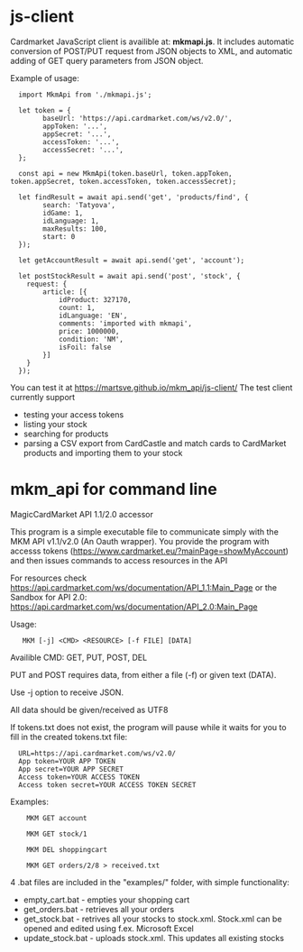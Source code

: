 # js-client
Cardmarket JavaScript client is availible at: **mkmapi.js**. It includes automatic conversion of POST/PUT request from JSON objects to XML, and automatic adding of GET query parameters from JSON object.

Example of usage:

      import MkmApi from './mkmapi.js';

      let token = {
            baseUrl: 'https://api.cardmarket.com/ws/v2.0/',
            appToken: '...',
            appSecret: '...',
            accessToken: '...',
            accessSecret: '...',
      };

      const api = new MkmApi(token.baseUrl, token.appToken, token.appSecret, token.accessToken, token.accessSecret);

      let findResult = await api.send('get', 'products/find', {
            search: 'Tatyova',
            idGame: 1,
            idLanguage: 1,
            maxResults: 100,
            start: 0
      });

      let getAccountResult = await api.send('get', 'account');
      
      let postStockResult = await api.send('post', 'stock', { 
        request: {
            article: [{
                idProduct: 327170,
                count: 1,
                idLanguage: 'EN',
                comments: 'imported with mkmapi',
                price: 1000000,
                condition: 'NM',
                isFoil: false
            }]
        }
      });

You can test it at https://martsve.github.io/mkm_api/js-client/
The test client currently support
- testing your access tokens
- listing your stock
- searching for products
- parsing a CSV export from CardCastle and match cards to CardMarket products and importing them to your stock

# mkm_api for command line
MagicCardMarket API 1.1/2.0 accessor

This program is a simple executable file to communicate simply with the MKM API v1.1/v2.0 (An Oauth wrapper). 
You provide the program with accesss tokens (https://www.cardmarket.eu/?mainPage=showMyAccount)
and then issues commands to access resources in the API

For resources check https://api.cardmarket.com/ws/documentation/API_1.1:Main_Page
 or the Sandbox for API 2.0: https://api.cardmarket.com/ws/documentation/API_2.0:Main_Page

Usage: 

       MKM [-j] <CMD> <RESOURCE> [-f FILE] [DATA]

Availible CMD: GET, PUT, POST, DEL

PUT and POST requires data, from either a file (-f) or given text (DATA).

Use -j option to receive JSON.

All data should be given/received as UTF8

If tokens.txt does not exist, the program will pause while it waits for you to
fill in the created tokens.txt file:
      
      URL=https://api.cardmarket.com/ws/v2.0/
      App token=YOUR APP TOKEN
      App secret=YOUR APP SECRET
      Access token=YOUR ACCESS TOKEN
      Access token secret=YOUR ACCESS TOKEN SECRET

Examples:
      
        MKM GET account
      
        MKM GET stock/1
      
        MKM DEL shoppingcart
      
        MKM GET orders/2/8 > received.txt
        
4 .bat files are included in the "examples/" folder, with simple functionality:

  * empty_cart.bat - empties your shopping cart
  * get_orders.bat - retrieves all your orders
  * get_stock.bat - retrives all your stocks to stock.xml. Stock.xml can be opened and edited using f.ex. Microsoft Excel
  * update_stock.bat - uploads stock.xml. This updates all existing stocks
